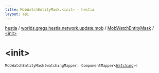 ```yaml
---
title: MobWatchEntityMask.<init> - hestia
layout: api
---
```


<div class='api-docs-breadcrumbs'><a href="../../index.html">hestia</a> / <a href="../index.html">worlds.gregs.hestia.network.update.mob</a> / <a href="index.html">MobWatchEntityMask</a> / <a href="./-init-.html">&lt;init&gt;</a></div>

# &lt;init&gt;

<div class="signature"><code><span class="identifier">MobWatchEntityMask</span><span class="symbol">(</span><span class="parameterName" id="worlds.gregs.hestia.network.update.mob.MobWatchEntityMask$<init>(com.artemis.ComponentMapper((worlds.gregs.hestia.game.plugins.entity.components.update.direction.Watching)))/watchingMapper">watchingMapper</span><span class="symbol">:</span>&nbsp;<span class="identifier">ComponentMapper</span><span class="symbol">&lt;</span><a href="../../worlds.gregs.hestia.game.plugins.entity.components.update.direction/-watching/index.html"><span class="identifier">Watching</span></a><span class="symbol">&gt;</span><span class="symbol">)</span></code></div>
